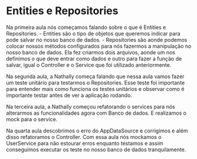 # Entities e Repositories

Na primeira aula nós começamos falando sobre o que é Entities e Repositories.
	- Entities são o tipo de objetos que queremos indicar para pode salvar no nosso banco de dados.
	- Repositories são aonde podemos colocar nossos métodos configurados para nós fazermos a manipulação no nosso banco de dados.
Ela fez criarmos dois arquivos, aonde um nos definimos o que deve entrar como dados e outro para fazer a função de salvar, igual o Controller e o Service que foi utilizado anteriormente.

Na segunda aula, a Nathally começa falando que nessa aula vamos fazer um teste unitário para testarmos o Repositories. Esse teste foi importante para entender mais como funciona os testes unitários e observar como é importante testar antes de ver a aplicação rodando.

Na terceira aula, a Nathally começou refatorando o services para nós alterarmos as funcionalidades agora com Banco de dados. E realizamos o mock para o service.

Na quarta aula descobrimos o erro do AppDataSource e corrigimos e além disso refatoramos o Controller.
Com essa aula nós mockamos o UserService para não estourar erros enquanto testamos e assim conseguimos executar os teste no nosso banco de dados tranquilamente.